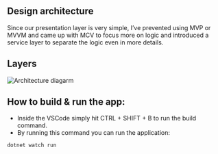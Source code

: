 ## Design architecture
Since our presentation layer is very simple, I’ve prevented using MVP or MVVM and came up with MCV to focus more on logic and introduced a service layer to separate the logic even in more details.

## Layers
![Architecture diagarm](https://github.com/aliafsahnoudeh/c-sharp-local-chat-solid/blob/main/c-sharp-local-chat-solid_diagram.jpg?raw=true)


## How to build & run the app:
- Inside the VSCode simply hit CTRL + SHIFT + B to run the build command.
- By running this command you can run the application:

```
dotnet watch run
```
